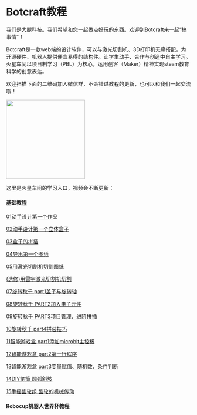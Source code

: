 # Botcraft教程

我们是大腿科技。我们希望和您一起做点好玩的东西。欢迎到Botcraft来一起“搞事情”！

Botcraft是一款web端的设计软件，可以与激光切割机、3D打印机无痛搭配，为开源硬件、机器人提供便宜易得的结构件。让学生动手、合作与创造中自主学习。火星车间以项目制学习（PBL）为核心，运用创客（Maker）精神实现steam教育科学的创意表达。

欢迎扫描下面的二维码加入微信群，不会错过教程的更新，也可以和我们一起交流哦！

<img src="/img/WechatIMG1189.jpeg" style="width: 215px; margin: unset;"/>

这里是火星车间的学习入口，视频会不断更新：
#### 基础教程

[01动手设计第一个作品](tutorials/tutorial1)

[02动手设计第一个立体盒子](tutorials/tutorial2/)

[03盒子的拼插](tutorials/tutorial3/)

[04导出第一个图纸](tutorials/tutorial4/)

[05用激光切割机切割图纸](tutorials/tutorial5/)

[(选修)用雷宇激光切割机切割](tutorials/tutorial6/)

[07旋转秋千 part1盖子与旋转轴](tutorials/tutorial7/)

[08旋转秋千 PART2加入电子元件](tutorials/tutorial8/)

[09旋转秋千 PART3项目管理、进阶拼插](tutorials/tutorial9/)

[10旋转秋千 part4拼装技巧](tutorials/tutorial10/)

[11智能游戏盒 part1添加microbit主控板](tutorials/tutorial11/)

[12智能游戏盒 part2第一行程序](tutorials/tutorial12/)

[13智能游戏盒 part3变量赋值、随机数、条件判断](tutorials/tutorial13/)

[14DIY笔筒 圆弧斜坡](tutorials/tutorial14/)

[15手摇齿轮组 齿轮的机械传动](tutorials/tutorial15/)

#### Robocup机器人世界杯教程
